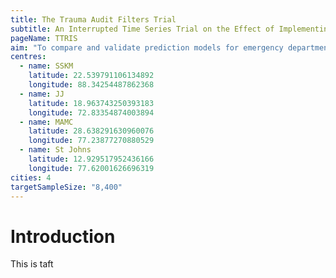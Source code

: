 ```yaml
---
title: The Trauma Audit Filters Trial
subtitle: An Interrupted Time Series Trial on the Effect of Implementing Trauma Audit Filters on Outcomes of Patients Admitted with Trauma in Urban India
pageName: TTRIS
aim: "To compare and validate prediction models for emergency department trauma triage"
centres:
  - name: SSKM
    latitude: 22.539791106134892
    longitude: 88.34254487862368
  - name: JJ
    latitude: 18.963743250393183 
    longitude: 72.83354874003894
  - name: MAMC
    latitude: 28.638291630960076 
    longitude: 77.23877270880529
  - name: St Johns
    latitude: 12.929517952436166 
    longitude: 77.62001626696319
cities: 4
targetSampleSize: "8,400"
---
```


# Introduction
This is taft

